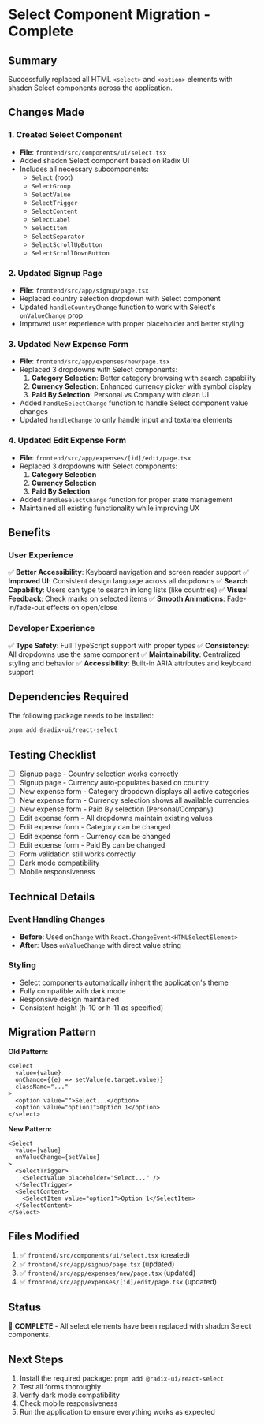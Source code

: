 # Select Component Migration - Complete

## Summary
Successfully replaced all HTML `<select>` and `<option>` elements with shadcn Select components across the application.

## Changes Made

### 1. Created Select Component
- **File**: `frontend/src/components/ui/select.tsx`
- Added shadcn Select component based on Radix UI
- Includes all necessary subcomponents:
  - `Select` (root)
  - `SelectGroup`
  - `SelectValue`
  - `SelectTrigger`
  - `SelectContent`
  - `SelectLabel`
  - `SelectItem`
  - `SelectSeparator`
  - `SelectScrollUpButton`
  - `SelectScrollDownButton`

### 2. Updated Signup Page
- **File**: `frontend/src/app/signup/page.tsx`
- Replaced country selection dropdown with Select component
- Updated `handleCountryChange` function to work with Select's `onValueChange` prop
- Improved user experience with proper placeholder and better styling

### 3. Updated New Expense Form
- **File**: `frontend/src/app/expenses/new/page.tsx`
- Replaced 3 dropdowns with Select components:
  1. **Category Selection**: Better category browsing with search capability
  2. **Currency Selection**: Enhanced currency picker with symbol display
  3. **Paid By Selection**: Personal vs Company with clean UI
- Added `handleSelectChange` function to handle Select component value changes
- Updated `handleChange` to only handle input and textarea elements

### 4. Updated Edit Expense Form
- **File**: `frontend/src/app/expenses/[id]/edit/page.tsx`
- Replaced 3 dropdowns with Select components:
  1. **Category Selection**
  2. **Currency Selection**
  3. **Paid By Selection**
- Added `handleSelectChange` function for proper state management
- Maintained all existing functionality while improving UX

## Benefits

### User Experience
✅ **Better Accessibility**: Keyboard navigation and screen reader support
✅ **Improved UI**: Consistent design language across all dropdowns
✅ **Search Capability**: Users can type to search in long lists (like countries)
✅ **Visual Feedback**: Check marks on selected items
✅ **Smooth Animations**: Fade-in/fade-out effects on open/close

### Developer Experience
✅ **Type Safety**: Full TypeScript support with proper types
✅ **Consistency**: All dropdowns use the same component
✅ **Maintainability**: Centralized styling and behavior
✅ **Accessibility**: Built-in ARIA attributes and keyboard support

## Dependencies Required

The following package needs to be installed:
```bash
pnpm add @radix-ui/react-select
```

## Testing Checklist

- [ ] Signup page - Country selection works correctly
- [ ] Signup page - Currency auto-populates based on country
- [ ] New expense form - Category dropdown displays all active categories
- [ ] New expense form - Currency selection shows all available currencies
- [ ] New expense form - Paid By selection (Personal/Company)
- [ ] Edit expense form - All dropdowns maintain existing values
- [ ] Edit expense form - Category can be changed
- [ ] Edit expense form - Currency can be changed
- [ ] Edit expense form - Paid By can be changed
- [ ] Form validation still works correctly
- [ ] Dark mode compatibility
- [ ] Mobile responsiveness

## Technical Details

### Event Handling Changes
- **Before**: Used `onChange` with `React.ChangeEvent<HTMLSelectElement>`
- **After**: Uses `onValueChange` with direct value string

### Styling
- Select components automatically inherit the application's theme
- Fully compatible with dark mode
- Responsive design maintained
- Consistent height (h-10 or h-11 as specified)

## Migration Pattern

**Old Pattern:**
```tsx
<select
  value={value}
  onChange={(e) => setValue(e.target.value)}
  className="..."
>
  <option value="">Select...</option>
  <option value="option1">Option 1</option>
</select>
```

**New Pattern:**
```tsx
<Select
  value={value}
  onValueChange={setValue}
>
  <SelectTrigger>
    <SelectValue placeholder="Select..." />
  </SelectTrigger>
  <SelectContent>
    <SelectItem value="option1">Option 1</SelectItem>
  </SelectContent>
</Select>
```

## Files Modified
1. ✅ `frontend/src/components/ui/select.tsx` (created)
2. ✅ `frontend/src/app/signup/page.tsx` (updated)
3. ✅ `frontend/src/app/expenses/new/page.tsx` (updated)
4. ✅ `frontend/src/app/expenses/[id]/edit/page.tsx` (updated)

## Status
🎉 **COMPLETE** - All select elements have been replaced with shadcn Select components.

## Next Steps
1. Install the required package: `pnpm add @radix-ui/react-select`
2. Test all forms thoroughly
3. Verify dark mode compatibility
4. Check mobile responsiveness
5. Run the application to ensure everything works as expected
